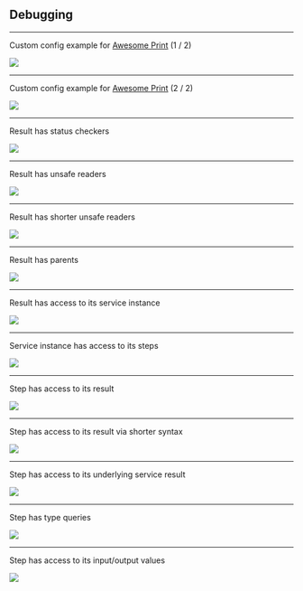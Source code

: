 ## Debugging

---

Custom config example for [Awesome Print](https://github.com/awesome-print/awesome_print) (1 / 2)

<div class="image">
  <img src="slides/convenient_service/7/debugging/standard_inspect.png" />

  <a class="sticker" href="https://github.com/marian13/convenient_service/blob/main/lib/convenient_service/configs/awesome_print_inspect.rb" target="_blank"></a>
</div>

---

Custom config example for [Awesome Print](https://github.com/awesome-print/awesome_print) (2 / 2)

<div class="image">
  <img src="slides/convenient_service/7/debugging/awesome_print_inspect.png" />

  <a class="sticker" href="https://github.com/marian13/convenient_service/blob/main/lib/convenient_service/configs/awesome_print_inspect.rb" target="_blank"></a>
</div>

---

Result has status checkers

<div class="image">
  <img src="slides/convenient_service/7/debugging/result_status_checkers.png" />

  <a class="sticker" href="https://github.com/marian13/convenient_service/blob/main/lib/convenient_service/examples/standard/gemfile/services/format.rb" target="_blank"></a>
</div>

---

Result has unsafe readers

<div class="image">
  <img src="slides/convenient_service/7/debugging/result_unsafe_readers.png" />

  <a class="sticker" href="https://github.com/marian13/convenient_service/blob/main/lib/convenient_service/examples/standard/gemfile/services/format.rb" target="_blank"></a>
</div>

---

Result has shorter unsafe readers

<div class="image">
  <img src="slides/convenient_service/7/debugging/result_short_unsafe_readers.png" />

  <a class="sticker" href="https://github.com/marian13/convenient_service/blob/main/lib/convenient_service/examples/standard/gemfile/services/format.rb" target="_blank"></a>
</div>

---

Result has parents

<div class="image">
  <img src="slides/convenient_service/7/debugging/result_parents.png" />

  <a class="sticker" href="https://github.com/marian13/convenient_service/blob/main/lib/convenient_service/examples/standard/gemfile/services/format.rb" target="_blank"></a>
</div>

---

Result has access to its service instance

<div class="image">
  <img src="slides/convenient_service/7/debugging/result_service.png" />

  <a class="sticker" href="https://github.com/marian13/convenient_service/blob/main/lib/convenient_service/examples/standard/gemfile/services/format.rb" target="_blank"></a>
</div>

---

Service instance has access to its steps

<div class="image">
  <img src="slides/convenient_service/7/debugging/service_steps.png" />

  <a class="sticker" href="https://github.com/marian13/convenient_service/blob/main/lib/convenient_service/examples/standard/gemfile/services/read_file_content.rb" target="_blank"></a>
</div>

---

Step has access to its result

<div class="image">
  <img src="slides/convenient_service/7/debugging/step_result.png" />

  <a class="sticker" href="https://github.com/marian13/convenient_service/blob/main/lib/convenient_service/examples/standard/gemfile/services/read_file_content.rb" target="_blank"></a>
</div>

---

Step has access to its result via shorter syntax

<div class="image">
  <img src="slides/convenient_service/7/debugging/step_result_short_syntax.png" />

  <a class="sticker" href="https://github.com/marian13/convenient_service/blob/main/lib/convenient_service/examples/standard/gemfile/services/read_file_content.rb" target="_blank"></a>
</div>

---

Step has access to its underlying service result

<div class="image">
  <img src="slides/convenient_service/7/debugging/step_original_result.png" />

  <a class="sticker" href="https://github.com/marian13/convenient_service/blob/main/lib/convenient_service/examples/standard/gemfile/services/read_file_content.rb" target="_blank"></a>
</div>

---

Step has type queries

<div class="image">
  <img src="slides/convenient_service/7/debugging/step_type_queries.png" />

  <a class="sticker" href="https://github.com/marian13/convenient_service/blob/main/lib/convenient_service/examples/standard/gemfile/services/read_file_content.rb" target="_blank"></a>
</div>

---

Step has access to its input/output values

<div class="image">
  <img src="slides/convenient_service/7/debugging/step_io_values.png" />

  <a class="sticker" href="https://github.com/marian13/convenient_service/blob/main/lib/convenient_service/examples/standard/gemfile/services/read_file_content.rb" target="_blank"></a>
</div>
